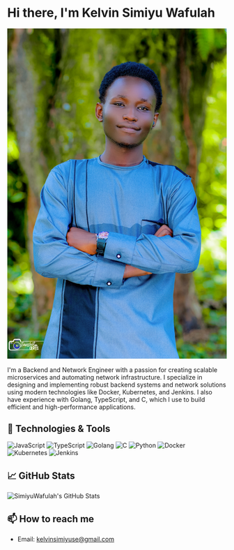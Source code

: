 # Hi there, I'm Kelvin Simiyu Wafulah 

![Profile Image](https://github.com/SimiyuWafulah/SimiyuWafulah/blob/main/MYXJ_20230306184047024_save.jpg?raw=true)

I'm a Backend and Network Engineer with a passion for creating scalable microservices and automating network infrastructure. I specialize in designing and implementing robust backend systems and network solutions using modern technologies like Docker, Kubernetes, and Jenkins. I also have experience with Golang, TypeScript, and C, which I use to build efficient and high-performance applications.

## 🔧 Technologies & Tools

![JavaScript](https://img.shields.io/badge/-JavaScript-black?style=flat-square&logo=javascript)
![TypeScript](https://img.shields.io/badge/-TypeScript-black?style=flat-square&logo=typescript)
![Golang](https://img.shields.io/badge/-Golang-black?style=flat-square&logo=go)
![C](https://img.shields.io/badge/-C-black?style=flat-square&logo=c)
![Python](https://img.shields.io/badge/-Python-black?style=flat-square&logo=python)
![Docker](https://img.shields.io/badge/-Docker-black?style=flat-square&logo=docker)
![Kubernetes](https://img.shields.io/badge/-Kubernetes-black?style=flat-square&logo=kubernetes)
![Jenkins](https://img.shields.io/badge/-Jenkins-black?style=flat-square&logo=jenkins)

## 📈 GitHub Stats

![SimiyuWafulah's GitHub Stats](https://github-readme-stats.vercel.app/api?username=SimiyuWafulah&show_icons=true)

## 📫 How to reach me
- Email: [kelvinsimiyuse@gmail.com](mailto:kelvinsimiyuse@gmail.com)


<!---
SimiyuWafulah/SimiyuWafulah is a ✨ special ✨ repository because its `README.md` (this file) appears on your GitHub profile.
You can click the Preview link to take a look at your changes.
--->
